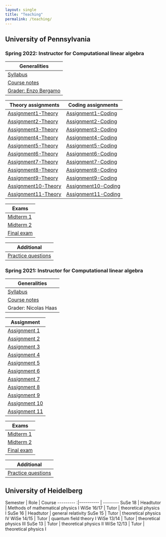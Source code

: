 ```yaml
---
layout: single
title: "Teaching"
permalink: /teaching/
---
```


<!--{% include toc title = "Teaching at the"%}-->

## University of Pennsylvania

### Spring 2022: Instructor for Computational linear algebra

| Generalities |
| --------- |
| [Syllabus](/2022/Syllabus.pdf) |
| [Course notes](/2022/ComputationalLinearAlgebra-2022.pdf) |
| [Grader: Enzo Bergamo](https://www.enzobergamo.com/) |

| Theory assignments | Coding assignments |
| --------- | --------- |
| [Assignment1-Theory](/2022/Assignment1-Theory.pdf) | [Assignment1-Coding](/2022/Assignment1-Coding.pdf) |
| [Assignment2-Theory](/2022/Assignment2-Theory.pdf) | [Assignment2-Coding](/2022/Assignment2-Coding.pdf) |
| [Assignment3-Theory](/2022/Assignment3-Theory.pdf) | [Assignment3-Coding](/2022/Assignment3-Coding.pdf) |
| [Assignment4-Theory](/2022/Assignment4-Theory.pdf) | [Assignment4-Coding](/2022/Assignment4-Coding.pdf) |
| [Assignment5-Theory](/2022/Assignment5-Theory.pdf) | [Assignment5-Coding](/2022/Assignment5-Coding.pdf) |
| [Assignment6-Theory](/2022/Assignment6-Theory.pdf) | [Assignment6-Coding](/2022/Assignment6-Coding.pdf) |
| [Assignment7-Theory](/2022/Assignment7-Theory.pdf) | [Assignment7-Coding](/2022/Assignment7-Coding.pdf) |
| [Assignment8-Theory](/2022/Assignment8-Theory.pdf) | [Assignment8-Coding](/2022/Assignment8-Coding.pdf) |
| [Assignment9-Theory](/2022/Assignment9-Theory.pdf) | [Assignment9-Coding](/2022/Assignment9-Coding.pdf) |
| [Assignment10-Theory](/2022/Assignment10-Theory.pdf) | [Assignment10-Coding](/2022/Assignment10-Coding.pdf) |
| [Assignment11-Theory](/2022/Assignment11-Theory.pdf) | [Assignment11-Coding](/2022/Assignment11-Coding.pdf) |

| Exams |
| --------- |
| [Midterm 1](/2022/Midterm1.pdf) |
| [Midterm 2](/2022/Midterm2.pdf) |
| [Final exam](/2022/FinalExam.pdf) |

| Additional |
| --------- |
| [Practice questions](/2022/Practice.pdf) |


### Spring 2021: Instructor for Computational linear algebra

| Generalities |
| --------- |
| [Syllabus](/2021/Syllabus.pdf) |
| [Course notes](/2021/ComputationalLinearAlgebra-2021.pdf) |
| Grader: Nicolas Haas |

| Assignment |
| --------- |
| [Assignment 1](/2021/Assignment1.pdf) |
| [Assignment 2](/2021/Assignment2.pdf) |
| [Assignment 3](/2021/Assignment3.pdf) |
| [Assignment 4](/2021/Assignment4.pdf) |
| [Assignment 5](/2021/Assignment5.pdf) |
| [Assignment 6](/2021/Assignment6.pdf) |
| [Assignment 7](/2021/Assignment7.pdf) |
| [Assignment 8](/2021/Assignment8.pdf) |
| [Assignment 9](/2021/Assignment9.pdf) |
| [Assignment 10](/2021/Assignment10.pdf) |
| [Assignment 11](/2021/Assignment11.pdf) |

| Exams |
| --------- |
| [Midterm 1](/2021/Midterm1.pdf) |
| [Midterm 2](/2021/Midterm2.pdf) |
| [Final exam](/2021/FinalExam.pdf) |

| Additional |
| --------- |
| [Practice questions](/2021/PracticeAndSchedule.pdf) |


## University of Heidelberg

 Semester | Role | Course
---------    :|---------- | --------
   SuSe 18    | Headtutor | Methods of mathematical physics I
   WiSe 16/17 | Tutor     | theoretical physics I
   SuSe 16    | Headtutor | general relativity
   SuSe 15    | Tutor     | theoretical physics IV
   WiSe 14/15 | Tutor     | quantum field theory I
   WiSe 13/14 | Tutor     | theoretical physics III
   SuSe 13    | Tutor     | theoretical physics II
   WiSe 12/13 | Tutor     | theoretical physics I
 
